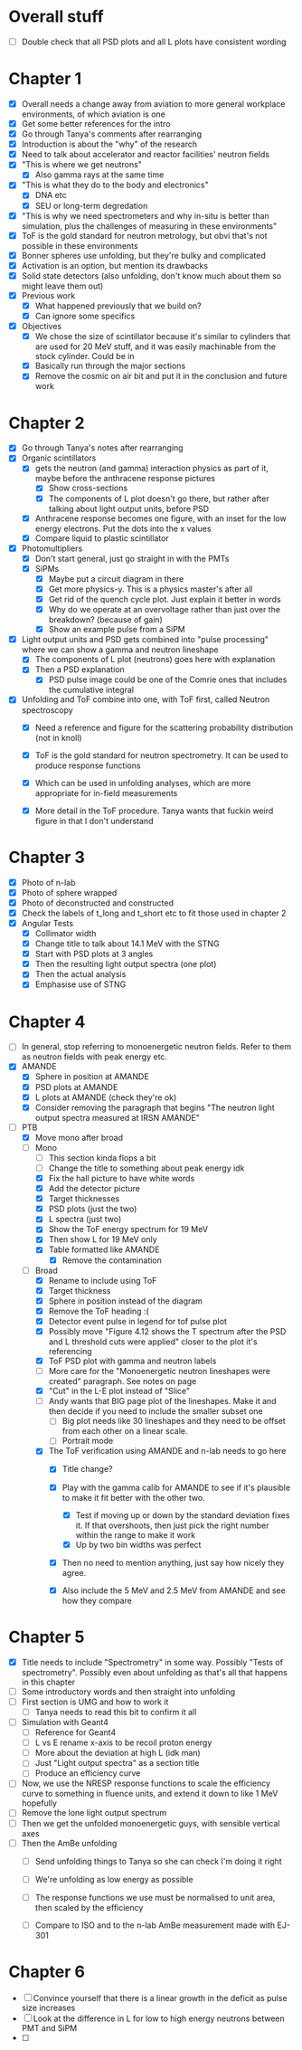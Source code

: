 # Overall stuff
- [ ] Double check that all PSD plots and all L plots have consistent wording

# Chapter 1
- [x] Overall needs a change away from aviation to more general workplace environments, of which aviation is one
- [x] Get some better references for the intro
- [x] Go through Tanya's comments after rearranging
- [x] Introduction is about the "why" of the research
- [x] Need to talk about accelerator and reactor facilities' neutron fields
- [x] "This is where we get neutrons"
	- [x] Also gamma rays at the same time
- [x] "This is what they do to the body and electronics"
	- [x] DNA etc
	- [x] SEU or long-term degredation
- [x] "This is why we need spectrometers and why in-situ is better than simulation, plus the challenges of measuring in these environments"
- [x] ToF is the gold standard for neutron metrology, but obvi that's not possible in these environments
- [x] Bonner spheres use unfolding, but they're bulky and complicated
- [x] Activation is an option, but mention its drawbacks
- [x] Solid state detectors (also unfolding, don't know much about them so might leave them out)
- [x] Previous work
	- [x] What happened previously that we build on? 
	- [x] Can ignore some specifics 
- [x] Objectives
	- [x] We chose the size of scintillator because it's similar to cylinders that are used for 20 MeV stuff, and it was easily machinable from the stock cylinder. Could be in 
	- [x] Basically run through the major sections
	- [x] Remove the cosmic on air bit and put it in the conclusion and future work

# Chapter 2
- [x] Go through Tanya's notes after rearranging
- [x] Organic scintillators 
	- [x] gets the neutron (and gamma) interaction physics as part of it, maybe before the anthracene response pictures
		- [x] Show cross-sections
		- [x] The components of L plot doesn't go there, but rather after talking about light output units, before PSD
	- [x] Anthracene response becomes one figure, with an inset for the low energy electrons. Put the dots into the x values
	- [x] Compare liquid to plastic scintillator
- [x] Photomultipliers
	- [x] Don't start general, just go straight in with the PMTs
	- [x] SiPMs
		- [x] Maybe put a circuit diagram in there
		- [x] Get more physics-y. This is a physics master's after all
		- [x] Get rid of the quench cycle plot. Just explain it better in words
		- [x] Why do we operate at an overvoltage rather than just over the breakdown? (because of gain)
		- [x] Show an example pulse from a SiPM
- [x] Light output units and PSD gets combined into "pulse processing" where we can show a gamma and neutron lineshape
	- [x] The components of L plot (neutrons) goes here with explanation
	- [x] Then a PSD explanation
		- [x] PSD pulse image could be one of the Comrie ones that includes the cumulative integral
- [x] Unfolding and ToF combine into one, with ToF first, called Neutron spectroscopy
	- [x] Need a reference and figure for the scattering probability distribution (not in knoll)
	- [x] ToF is the gold standard for neutron spectrometry. It can be used to produce response functions
	- [x] Which can be used in unfolding analyses, which are more appropriate for in-field measurements
	- [x] More detail in the ToF procedure. Tanya wants that fuckin weird figure in that I don't understand



# Chapter 3
- [x] Photo of n-lab
- [x] Photo of sphere wrapped
- [x] Photo of deconstructed and constructed
- [x] Check the labels of t_long and t_short etc to fit those used in chapter 2
- [x] Angular Tests
	- [x] Collimator width
	- [x] Change title to talk about 14.1 MeV with the STNG
	- [x] Start with PSD plots at 3 angles
	- [x] Then the resulting light output spectra (one plot)
	- [x] Then the actual analysis
	- [x] Emphasise use of STNG

# Chapter 4
- [ ] In general, stop referring to monoenergetic neutron fields. Refer to them as neutron fields with peak energy etc.
- [x] AMANDE
	- [x] Sphere in position at AMANDE
	- [x] PSD plots at AMANDE
	- [x] L plots at AMANDE (check they're ok)
	- [x] Consider removing the paragraph that begins "The neutron light output spectra measured at IRSN AMANDE"
- [ ] PTB
	- [x] Move mono after broad
	- [ ] Mono
		- [ ] This section kinda flops a bit
		- [ ] Change the title to something about peak energy idk
		- [x] Fix the hall picture to have white words
		- [x] Add the detector picture
		- [x] Target thicknesses 
		- [x] PSD plots (just the two)
		- [x] L spectra (just two)
		- [x] Show the ToF energy spectrum for 19 MeV
		- [x] Then show L for 19 MeV only
		- [x] Table formatted like AMANDE
			- [x] Remove the contamination
	- [ ] Broad
		- [x] Rename to include using ToF
		- [x] Target thickness
		- [x] Sphere in position instead of the diagram
		- [x] Remove the ToF heading :(
		- [x] Detector event pulse in legend for tof pulse plot
		- [x] Possibly move "Figure 4.12 shows the T spectrum after the PSD and L threshold cuts were applied" closer to the plot it's referencing
		- [x] ToF PSD plot with gamma and neutron labels
		- [ ] More care for the "Monoenergetic neutron lineshapes were created" paragraph. See notes on page
		- [x] "Cut" in the L-E plot instead of "Slice"
		- [ ] Andy wants that BIG page plot of the lineshapes. Make it and then decide if you need to include the smaller subset one
			- [ ] Big plot needs like 30 lineshapes and they need to be offset from each other on a linear scale. 
			- [ ] Portrait mode
		- [x] The ToF verification using AMANDE and n-lab needs to go here
			- [x] Title change?
			- [x] Play with the gamma calib for AMANDE to see if it's plausible to make it fit better with the other two.
				- [x] Test if moving up or down by the standard deviation fixes it. If that overshoots, then just pick the right number within the range to make it work
				- [x] Up by two bin widths was perfect
			- [x] Then no need to mention anything, just say how nicely they agree.
			- [x] Also include the 5 MeV and 2.5 MeV from AMANDE and see how they compare


# Chapter 5
- [x] Title needs to include "Spectrometry" in some way. Possibly "Tests of spectrometry". Possibly even about unfolding as that's all that happens in this chapter
- [ ] Some introductory words and then straight into unfolding
- [ ] First section is UMG and how to work it
	- [ ] Tanya needs to read this bit to confirm it all
- [ ] Simulation with Geant4
	- [ ] Reference for Geant4
	- [ ] L vs E rename x-axis to be recoil proton energy
	- [ ] More about the deviation at high L (idk man)
	- [ ] Just "Light output spectra" as a section title
	- [ ] Produce an efficiency curve
- [ ] Now, we use the NRESP response functions to scale the efficiency curve to something in fluence units, and extend it down to like 1 MeV hopefully
- [ ] Remove the lone light output spectrum
- [ ] Then we get the unfolded monoenergetic guys, with sensible vertical axes
- [ ] Then the AmBe unfolding
	- [ ] Send unfolding things to Tanya so she can check I'm doing it right
	- [ ] We're unfolding as low energy as possible
	- [ ] The response functions we use must be normalised to unit area, then scaled by the efficiency
	- [ ] Compare to ISO and to the n-lab AmBe measurement made with EJ-301


# Chapter 6
- [ ] Convince yourself that there is a linear growth in the deficit as pulse size increases
- [ ] Look at the difference in L for low to high energy neutrons between PMT and SiPM
- [ ] 